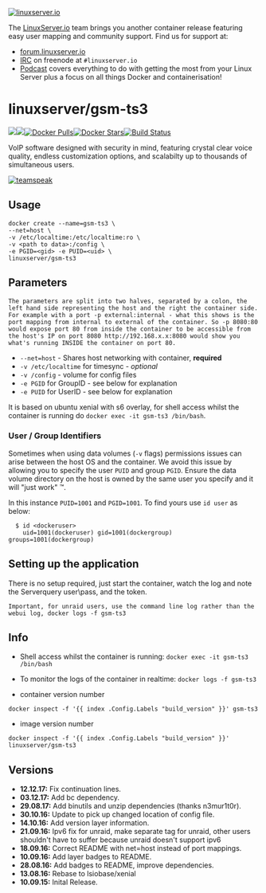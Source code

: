 [linuxserverurl]: https://linuxserver.io
[forumurl]: https://forum.linuxserver.io
[ircurl]: https://www.linuxserver.io/irc/
[podcasturl]: https://www.linuxserver.io/podcast/
[appurl]: https://teamspeak.com
[hub]: https://hub.docker.com/r/linuxserver/gsm-ts3/

[![linuxserver.io](https://raw.githubusercontent.com/linuxserver/docker-templates/master/linuxserver.io/img/linuxserver_medium.png)][linuxserverurl]

The [LinuxServer.io][linuxserverurl] team brings you another container release featuring easy user mapping and community support. Find us for support at:
* [forum.linuxserver.io][forumurl]
* [IRC][ircurl] on freenode at `#linuxserver.io`
* [Podcast][podcasturl] covers everything to do with getting the most from your Linux Server plus a focus on all things Docker and containerisation!

# linuxserver/gsm-ts3
[![](https://images.microbadger.com/badges/version/linuxserver/gsm-ts3.svg)](https://microbadger.com/images/linuxserver/gsm-ts3 "Get your own version badge on microbadger.com")[![](https://images.microbadger.com/badges/image/linuxserver/gsm-ts3.svg)](https://microbadger.com/images/linuxserver/gsm-ts3 "Get your own image badge on microbadger.com")[![Docker Pulls](https://img.shields.io/docker/pulls/linuxserver/gsm-ts3.svg)][hub][![Docker Stars](https://img.shields.io/docker/stars/linuxserver/gsm-ts3.svg)][hub][![Build Status](https://ci.linuxserver.io/buildStatus/icon?job=Docker-Builders/x86-64/x86-64-gsm-ts3)](https://ci.linuxserver.io/job/Docker-Builders/job/x86-64/job/x86-64-gsm-ts3/)

VoIP software designed with security in mind, featuring crystal clear voice quality, endless customization options, and scalabilty up to thousands of simultaneous users.

[![teamspeak](https://raw.githubusercontent.com/linuxserver/docker-templates/master/linuxserver.io/img/teamspeak-banner.png)][appurl]

## Usage

```
docker create --name=gsm-ts3 \
--net=host \
-v /etc/localtime:/etc/localtime:ro \
-v <path to data>:/config \
-e PGID=<gid> -e PUID=<uid> \
linuxserver/gsm-ts3
```

## Parameters

`The parameters are split into two halves, separated by a colon, the left hand side representing the host and the right the container side. 
For example with a port -p external:internal - what this shows is the port mapping from internal to external of the container.
So -p 8080:80 would expose port 80 from inside the container to be accessible from the host's IP on port 8080
http://192.168.x.x:8080 would show you what's running INSIDE the container on port 80.`

* `--net=host` - Shares host networking with container, **required**
* `-v /etc/localtime` for timesync - *optional*
* `-v /config` - volume for config files
* `-e PGID` for GroupID - see below for explanation
* `-e PUID` for UserID - see below for explanation

It is based on ubuntu xenial with s6 overlay, for shell access whilst the container is running do `docker exec -it gsm-ts3 /bin/bash`.

### User / Group Identifiers

Sometimes when using data volumes (`-v` flags) permissions issues can arise between the host OS and the container. We avoid this issue by allowing you to specify the user `PUID` and group `PGID`. Ensure the data volume directory on the host is owned by the same user you specify and it will "just work" ™.

In this instance `PUID=1001` and `PGID=1001`. To find yours use `id user` as below:

```
  $ id <dockeruser>
    uid=1001(dockeruser) gid=1001(dockergroup) groups=1001(dockergroup)
```

## Setting up the application 

There is no setup required, just start the container, watch the log and note the Serverquery user\pass, and the token.

`Important, for unraid users, use the command line log rather than the webui log, docker logs -f gsm-ts3`


## Info

* Shell access whilst the container is running: `docker exec -it gsm-ts3 /bin/bash`
* To monitor the logs of the container in realtime: `docker logs -f gsm-ts3`

* container version number 

`docker inspect -f '{{ index .Config.Labels "build_version" }}' gsm-ts3`

* image version number

`docker inspect -f '{{ index .Config.Labels "build_version" }}' linuxserver/gsm-ts3`

## Versions

+ **12.12.17:** Fix continuation lines.
+ **03.12.17:** Add bc dependency.
+ **29.08.17:** Add binutils and unzip dependencies (thanks n3mur1t0r).
+ **30.10.16:** Update to pick up changed location of config file.
+ **14.10.16:** Add version layer information.
+ **21.09.16:** Ipv6 fix for unraid, make separate tag for unraid, other users shouldn't have to
suffer because unraid doesn't support ipv6
+ **18.09.16:** Correct README with net=host instead of port mappings.
+ **10.09.16:** Add layer badges to README.
+ **28.08.16:** Add badges to README, improve dependencies.
+ **13.08.16:** Rebase to lsiobase/xenial
+ **10.09.15:** Inital Release.
